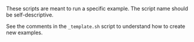 These scripts are meant to run a specific example. The script name should be self-descriptive.

See the comments in the `_template.sh` script to understand how to create new examples.